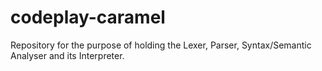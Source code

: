 # codeplay-caramel
Repository for the purpose of holding the Lexer, Parser, Syntax/Semantic Analyser and its Interpreter.
